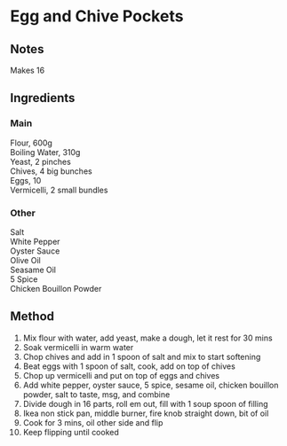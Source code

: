 # Egg and Chive Pockets

## Notes
Makes 16

## Ingredients
### Main
Flour,   600g  
Boiling Water,   310g  
Yeast,   2 pinches  
Chives,  4 big bunches  
Eggs,    10  
Vermicelli,  2 small bundles  

### Other
Salt  
White Pepper  
Oyster Sauce  
Olive Oil  
Seasame Oil  
5 Spice  
Chicken Bouillon Powder  

## Method
1. Mix flour with water, add yeast, make a dough, let it rest for 30 mins  
2. Soak vermicelli in warm water  
3. Chop chives and add in 1 spoon of salt and mix to start softening  
4. Beat eggs with 1 spoon of salt, cook, add on top of chives  
5. Chop up vermicelli and put on top of eggs and chives  
6. Add white pepper, oyster sauce, 5 spice, sesame oil, chicken bouillon powder, salt to taste, msg, and combine  
7. Divide dough in 16 parts, roll em out, fill with 1 soup spoon of filling  
8. Ikea non stick pan, middle burner, fire knob straight down, bit of oil  
9. Cook for 3 mins, oil other side and flip  
10. Keep flipping until cooked  
  